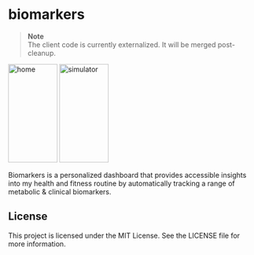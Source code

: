 # biomarkers

> **Note** <br>
> The client code is currently externalized. It will be merged post-cleanup.

<img src="https://github.com/specbug/biomarkers/assets/27699970/85e1d574-6e93-493c-984c-3771d8a0dff9" alt="home" width="100" height="200">
<img src="https://github.com/specbug/biomarkers/assets/27699970/34af2afa-cc05-446b-b7c1-b2820d3c766c" alt="simulator" width="100" height="200">


Biomarkers is a personalized dashboard that provides accessible insights into my health and fitness routine by automatically tracking a range of metabolic & clinical biomarkers. 


## License
This project is licensed under the MIT License. See the LICENSE file for more information.

